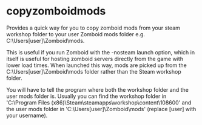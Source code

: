 # copyzomboidmods
Provides a quick way for you to copy zomboid mods from your steam workshop folder to your user Zomboid mods folder e.g. C:\Users\[user]\Zomboid\mods.

This is useful if you run Zomboid with the -nosteam launch option, which in itself is useful for hosting zomboid servers directly from the game with lower load times. When launched this way, mods are picked up from the C:\Users\[user]\Zomboid\mods folder rather than the Steam workshop folder.

You will have to tell the program where both the workshop folder and the user mods folder is. Usually you can find the workshop folder in 'C:\Program Files (x86)\Steam\steamapps\workshop\content\108600' and the user mods folder in 'C:\Users\[user]\Zomboid\mods' (replace [user] with your username).
